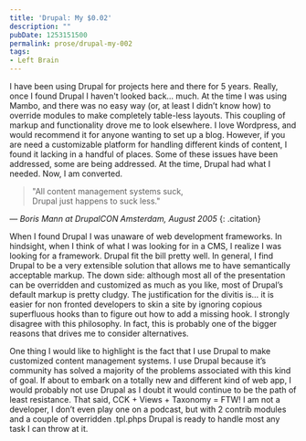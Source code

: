 ```yaml
---
title: 'Drupal: My $0.02'
description: ""
pubDate: 1253151500
permalink: prose/drupal-my-002
tags:
- Left Brain
---
```


I have been using Drupal for projects here and there for 5 years.  Really, once I found Drupal I haven't looked back… much. At the time I was using Mambo, and there was no easy way (or, at least I didn’t know how) to override modules to make completely table-less layouts. This coupling of markup and functionality drove me to look elsewhere. I love Wordpress, and would recommend it for anyone wanting to set up a blog. However, if you are need a customizable platform for handling different kinds of content, I found it lacking in a handful of places. Some of these issues have been addressed, some are being addressed. At the time, Drupal had what I needed. Now, I am converted.

> "All content management systems suck,<br>Drupal just happens to suck less."

 — <cite>Boris Mann at DrupalCON Amsterdam, August 2005</cite>
{: .citation}

When I found Drupal I was unaware of web development frameworks. In hindsight, when I think of what I was looking for in a CMS, I realize I was looking for a framework. Drupal fit the bill pretty well. In general, I find Drupal to be a very extensible solution that allows me to have semantically acceptable markup. The down side: although most all of the presentation can be overridden and customized as much as you like, most of Drupal’s default markup is pretty cludgy. The justification for the divitis is… it is easier for non fronted developers to skin a site by ignoring copious superfluous hooks than to figure out how to add a missing hook. I strongly disagree with this philosophy. In fact, this is probably one of the bigger reasons that drives me to consider alternatives.

One thing I would like to highlight is the fact that I use Drupal to make customized content management systems. I use Drupal because it’s community has solved a majority of the problems associated with this kind of goal. If about to embark on a totally new and different kind of web app, I would probably not use Drupal as I doubt it would continue to be the path of least resistance. That said, CCK + Views + Taxonomy = FTW! I am not a developer, I don’t even play one on a podcast, but with 2 contrib modules and a couple of overridden .tpl.phps Drupal is ready to handle most any task I can throw at it.